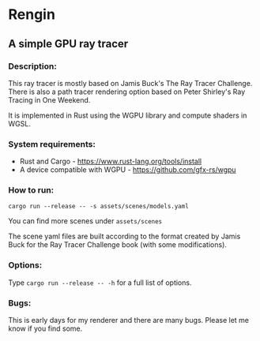 # Rengin 
## A simple GPU ray tracer 
### Description:
This ray tracer is mostly based on Jamis Buck's The Ray Tracer Challenge. There is also a path tracer rendering option based on Peter Shirley's Ray Tracing in One Weekend.

It is implemented in Rust using the WGPU library and compute shaders in WGSL.
### System requirements:
- Rust and Cargo - https://www.rust-lang.org/tools/install
- A device compatible with WGPU - https://github.com/gfx-rs/wgpu

### How to run:
`cargo run --release -- -s assets/scenes/models.yaml`

You can find more scenes under `assets/scenes`

The scene yaml files are built according to the format created by Jamis Buck for the Ray Tracer Challenge book (with some modifications).

### Options:
Type `cargo run --release -- -h` for a full list of options.

### Bugs:
This is early days for my renderer and there are many bugs. Please let me know if you find some.